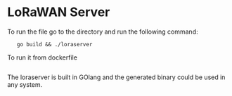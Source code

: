 # LoRaWAN Server

To run the file go to the directory and run the following command:

```cd loraserver/cmd
   go build && ./loraserver

```

To run it from dockerfile

```docker build -t loraserver . && docker run -p 8000:8000 loraserver
```

The loraserver is built in GOlang and the generated binary could be used in any system.
